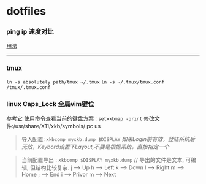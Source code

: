 # dotfiles

### ping ip 速度对比
[用法](./ipSpeed/ipSpeedTest.md)
___

### tmux
`ln -s absolutely path/tmux ~/.tmux`
`ln -s ~/.tmux/tmux.conf /tmux/.tmux.conf`

### linux Caps_Lock  全局vim键位
参考[它](https://github.com/Chunlin-Li/Chunlin-Li.github.io/blob/master/blogs/linux/ubuntu-xkb-keyboard-remap.md)
使用命令查看当前的键盘方案 : `setxkbmap -print`
修改文件:/usr/share/X11/xkb/symbols/  pc  us
>导入配置:
>`xkbcomp myxkb.dump $DISPLAY` 
> *如果Login前有效，登陆系统后无效，Keybord设置下Layout,不要是根据系统，直接指定一个*

>当前配置导出 :
>`xkbcomp $DISPLAY myxkb.dump`
>// 导出的文件是文本, 可编辑, 但结构比较复杂.
j --> Up
h --> Left
k --> Down
l --> Right
m --> Home
; --> End
i --> Privor
m --> Next
